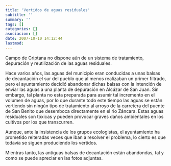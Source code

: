 ```yaml
---
title: 'Vertidos de aguas residuales'
subtitle: ''
summary: ''
tags: []
categories: []
asociacion: []
date: 2007-10-10 14:12:44
lastmod:
---
```


Campo de Criptana no dispone aún de un sistema de tratamiento, depuración y reutilización de las aguas residuales. 

Hace varios años, las aguas del municipio eran conducidas a unas balsas de decantación el sur del pueblo que al menos realizaban un primer filtrado, pero el ayuntamiento decidió abandonar dichas balsas con la intención de enviar las aguas a una planta de depuración en Alcázar de San Juan. Sin embargo, tal planta no esta preparada para asumir tal incremento en el volumen de aguas, por lo que durante todo este tiempo las aguas se están vertiendo sin ningún tipo de tratamiento al arroyo de la carretera del puente de San Benito que desemboca directamente en el rio Záncara. Estas aguas residuales son tóxicas y pueden provocar graves daños ambientales en los cultivos por los que transcurren. 

Aunque, ante la insistencia de los grupos ecologistas, el ayuntamiento ha prometido reiteradas veces que iban a resolver el problema, lo cierto es que todavía se siguen produciendo los vertidos. 

Mientras tanto, las antiguas balsas de decantación están abandondas, tal y como se puede apreciar en las fotos adjuntas.
